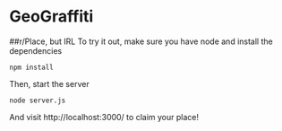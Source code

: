 # GeoGraffiti

##r/Place, but IRL
To try it out, make sure you have node and install the dependencies
```
npm install
```
Then, start the server
```
node server.js
```
And visit http://localhost:3000/ to claim your place!